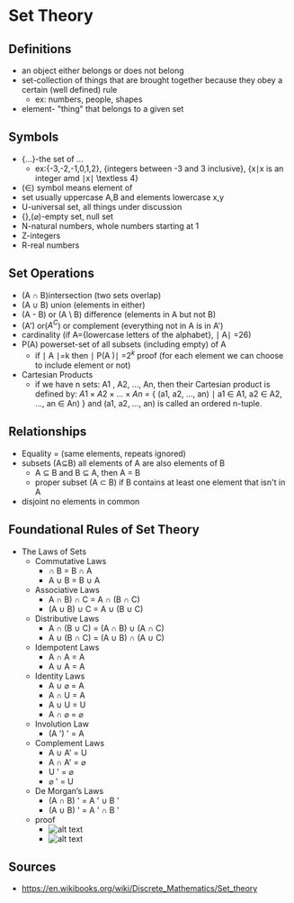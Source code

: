 # Set Theory

## Definitions

* an object either belongs or does not belong
* set-collection of things that are brought together because they obey a certain (well defined) rule
  * ex: numbers, people, shapes
* element- "thing" that belongs to a given set

## Symbols

* $\{$...$\}$-the set of ...
  * ex:$\{$-3,-2,-1,0,1,2$\}$, $\{$integers between -3 and 3 inclusive$\}$, $\{$x$\mid$x is an integer amd $\mid$x$\mid$ \textless 4$\}$
* ($\in$) symbol means element of
* set usually uppercase A,B and elements lowercase x,y
* U-universal set, all things under discussion
* $\{\}$,($\varnothing$)-empty set, null set
* N-natural numbers, whole numbers starting at 1
* Z-integers
* R-real numbers

## Set Operations

* (A $\cap$ B)intersection (two sets overlap)
* (A $\cup$ B) union (elements in either)
* (A - B) or (A \ B) difference (elements in A but not B)
* (A') or($A^C$) or  complement (everything not in A is in A')
* cardinality (if A=$\{$lowercase letters of the alphabet$\}$, $\mid$ A$\mid$ =26)
* P(A) powerset-set of all subsets (including empty) of A
  * if $\mid$ A $\mid$=k then $\mid$ P(A )$\mid$ =$2^k$ proof (for each element we can choose to include element or not)
* Cartesian Products
  * if we have n sets: A1 , A2, ..., An, then their Cartesian product is defined by: $A1 × A2 × ... × An$ = $\{$ (a1, a2, ..., an) $\mid$ a1 $\in$ A1, a2 $\in$ A2, ..., an $\in$ An) $\}$ and (a1, a2, ..., an) is called an ordered n-tuple.

## Relationships

* Equality = (same elements, repeats ignored)
* subsets (A$\subseteq$B) all elements of A are also elements of B
  * A $\subseteq$ B and B $\subseteq$ A, then A = B
  * proper subset (A $\subset$ B) if B contains at least one element that isn't in A
* disjoint no elements in common

## Foundational Rules of Set Theory

* The Laws of Sets
  * Commutative Laws
    * $\cap$ B = B $\cap$ A
    * A $\cup$ B = B $\cup$ A
  * Associative Laws
    * A $\cap$ B) $\cap$ C = A $\cap$ (B $\cap$ C)
    * (A $\cup$ B) $\cup$ C = A $\cup$ (B $\cup$ C)
  * Distributive Laws
    * A $\cap$ (B $\cup$ C) = (A $\cap$ B) $\cup$ (A $\cap$ C)
    * A $\cup$ (B $\cap$ C) = (A $\cup$ B) $\cap$ (A $\cup$ C)
  * Idempotent Laws
    * A $\cap$ A = A
    * A $\cup$ A = A
  * Identity Laws
    * A $\cup$ $\varnothing$ = A
    * A $\cap$ U = A
    * A $\cup$ U = U
    * A $\cap$ $\varnothing$ = $\varnothing$
  * Involution Law
    * (A ') ' = A
  * Complement Laws
    * A $\cup$ A' = U
    * A $\cap$ A' = $\varnothing$
    * U ' = $\varnothing$
    * $\varnothing$ ' = U
  * De Morgan’s Laws
    * (A $\cap$ B) ' = A ' $\cup$ B '
    * (A $\cup$ B) ' = A ' $\cap$ B '
  * proof
    * ![alt text](http://latex.codecogs.com/png.latex?\dpi{150}&space;(A&space;\bigcup&space;&space;B)'\subseteq&space;A'&space;\bigcap&space;&space;B)
    * ![alt text](http://latex.codecogs.com/png.latex?\dpi{150}&space;A'&space;\bigcap&space;&space;B'&space;\subseteq&space;(A&space;\bigcup&space;&space;B)')

## Sources

* https://en.wikibooks.org/wiki/Discrete_Mathematics/Set_theory
